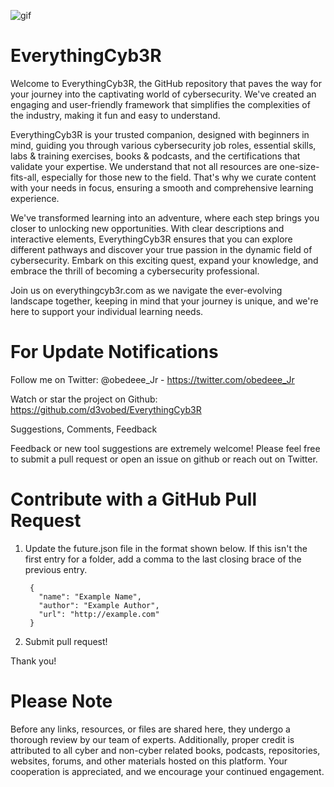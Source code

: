 ![gif](https://github.com/d3vobed/EverythingCyb3R/assets/66479041/508285f1-fb30-4982-a14f-d28dc6bc9b53)

# EverythingCyb3R

Welcome to EverythingCyb3R, the GitHub repository that paves the way for your journey into the captivating world of cybersecurity. We've created an engaging and user-friendly framework that simplifies the complexities of the industry, making it fun and easy to understand.

EverythingCyb3R is your trusted companion, designed with beginners in mind, guiding you through various cybersecurity job roles, essential skills, labs & training exercises, books & podcasts, and the certifications that validate your expertise. We understand that not all resources are one-size-fits-all, especially for those new to the field. That's why we curate content with your needs in focus, ensuring a smooth and comprehensive learning experience.

We've transformed learning into an adventure, where each step brings you closer to unlocking new opportunities. With clear descriptions and interactive elements, EverythingCyb3R ensures that you can explore different pathways and discover your true passion in the dynamic field of cybersecurity. Embark on this exciting quest, expand your knowledge, and embrace the thrill of becoming a cybersecurity professional.

Join us on everythingcyb3r.com as we navigate the ever-evolving landscape together, keeping in mind that your journey is unique, and we're here to support your individual learning needs.




# For Update Notifications

Follow me on Twitter: @obedeee_Jr - https://twitter.com/obedeee_Jr

Watch or star the project on Github: https://github.com/d3vobed/EverythingCyb3R

Suggestions, Comments, Feedback

Feedback or new tool suggestions are extremely welcome! Please feel free to submit a pull request or open an issue on github or reach out on Twitter.



# Contribute with a GitHub Pull Request

1. Update the future.json file in the format shown below. If this isn't the first entry for a folder, add a comma to the last closing brace of the previous entry.

        {
          "name": "Example Name",
          "author": "Example Author",
          "url": "http://example.com"
        }

2. Submit pull request!

Thank you!

# Please Note

  Before any links, resources, or files are shared here, they undergo a thorough review by our team of experts. Additionally, proper credit is attributed to all cyber and non-cyber related books, podcasts, repositories, websites, forums, and other materials hosted on this platform. Your cooperation is appreciated, and we encourage your continued engagement.
